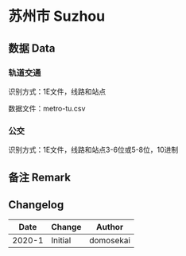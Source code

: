 # 苏州市 Suzhou

## 数据 Data

### 轨道交通

识别方式：1E文件，线路和站点

数据文件：metro-tu.csv

### 公交

识别方式：1E文件，线路和站点3-6位或5-8位，10进制

## 备注 Remark

## Changelog

Date | Change | Author
-----|--------|-------
2020-1 | Initial | domosekai

